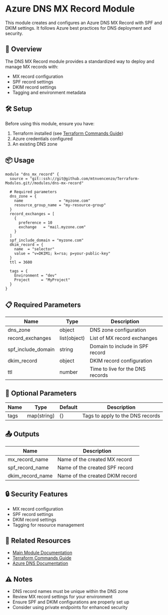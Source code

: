# Azure DNS MX Record Module

This module creates and configures an Azure DNS MX Record with SPF and DKIM settings. It follows Azure best practices for DNS deployment and security.

## 🚀 Overview

The DNS MX Record module provides a standardized way to deploy and manage MX records with:
- MX record configuration
- SPF record settings
- DKIM record settings
- Tagging and environment metadata

## 🛠️ Setup

Before using this module, ensure you have:
1. Terraform installed (see [Terraform Commands Guide](../../.readme/terraform-commands.md))
2. Azure credentials configured
3. An existing DNS zone

## 📦 Usage

```hcl
module "dns_mx_record" {
  source = "git::ssh://git@github.com/mtnvencenzo/Terraform-Modules.git//modules/dns-mx-record"

  # Required parameters
  dns_zone = {
    name                = "myzone.com"
    resource_group_name = "my-resource-group"
  }
  record_exchanges = [
    {
      preference = 10
      exchange   = "mail.myzone.com"
    }
  ]
  spf_include_domain = "myzone.com"
  dkim_record = {
    name  = "selector"
    value = "v=DKIM1; k=rsa; p=your-public-key"
  }
  ttl = 3600

  tags = {
    Environment = "dev"
    Project     = "MyProject"
  }
}
```

## 📋 Required Parameters

| Name | Type | Description |
|------|------|-------------|
| dns_zone | object | DNS zone configuration |
| record_exchanges | list(object) | List of MX record exchanges |
| spf_include_domain | string | Domain to include in SPF record |
| dkim_record | object | DKIM record configuration |
| ttl | number | Time to live for the DNS records |

## 🔧 Optional Parameters

| Name | Type | Default | Description |
|------|------|---------|-------------|
| tags | map(string) | {} | Tags to apply to the DNS records |

## 📤 Outputs

| Name | Description |
|------|-------------|
| mx_record_name | Name of the created MX record |
| spf_record_name | Name of the created SPF record |
| dkim_record_name | Name of the created DKIM record |

## 🔒 Security Features

- MX record configuration
- SPF record settings
- DKIM record settings
- Tagging for resource management

## 🔗 Related Resources

- [Main Module Documentation](../../README.md)
- [Terraform Commands Guide](../../.readme/terraform-commands.md)
- [Azure DNS Documentation](https://docs.microsoft.com/en-us/azure/dns/)

## ⚠️ Notes

- DNS record names must be unique within the DNS zone
- Review MX record settings for your environment
- Ensure SPF and DKIM configurations are properly set up
- Consider using private endpoints for enhanced security
